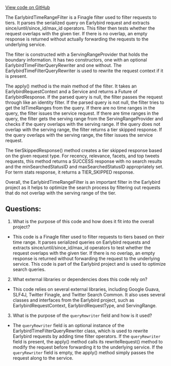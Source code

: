 [View code on GitHub](https://github.com/misbahsy/the-algorithm/src/java/com/twitter/search/earlybird_root/filters/EarlybirdTimeRangeFilter.java)

The EarlybirdTimeRangeFilter is a Finagle filter used to filter requests to tiers. It parses the serialized query on Earlybird request and extracts since/until/since_id/max_id operators. This filter then tests whether the request overlaps with the given tier. If there is no overlap, an empty response is returned without actually forwarding the requests to the underlying service. 

The filter is constructed with a ServingRangeProvider that holds the boundary information. It has two constructors, one with an optional EarlybirdTimeFilterQueryRewriter and one without. The EarlybirdTimeFilterQueryRewriter is used to rewrite the request context if it is present. 

The apply() method is the main method of the filter. It takes an EarlybirdRequestContext and a Service and returns a Future of EarlybirdResponse. If the parsed query is null, the filter passes the request through like an identity filter. If the parsed query is not null, the filter tries to get the IdTimeRanges from the query. If there are no time ranges in the query, the filter issues the service request. If there are time ranges in the query, the filter gets the serving range from the ServingRangeProvider and checks if the query overlaps with the serving range. If the query does not overlap with the serving range, the filter returns a tier skipped response. If the query overlaps with the serving range, the filter issues the service request. 

The tierSkippedResponse() method creates a tier skipped response based on the given request type. For recency, relevance, facets, and top tweets requests, this method returns a SUCCESS response with no search results and the minSearchedStatusID and maxSearchedStatusID appropriately set. For term stats response, it returns a TIER_SKIPPED response. 

Overall, the EarlybirdTimeRangeFilter is an important filter in the Earlybird project as it helps to optimize the search process by filtering out requests that do not overlap with the serving range of the tier.
## Questions: 
 1. What is the purpose of this code and how does it fit into the overall project?
- This code is a Finagle filter used to filter requests to tiers based on their time range. It parses serialized queries on Earlybird requests and extracts since/until/since_id/max_id operators to test whether the request overlaps with the given tier. If there is no overlap, an empty response is returned without forwarding the request to the underlying service. This code is part of the Earlybird project and is used to optimize search queries.

2. What external libraries or dependencies does this code rely on?
- This code relies on several external libraries, including Google Guava, SLF4J, Twitter Finagle, and Twitter Search Common. It also uses several classes and interfaces from the Earlybird project, such as EarlybirdRequestContext, EarlybirdRequestType, and ServingRange.

3. What is the purpose of the `queryRewriter` field and how is it used?
- The `queryRewriter` field is an optional instance of the EarlybirdTimeFilterQueryRewriter class, which is used to rewrite Earlybird requests by adding time filter operators. If the `queryRewriter` field is present, the apply() method calls its rewriteRequest() method to modify the request before forwarding it to the underlying service. If the `queryRewriter` field is empty, the apply() method simply passes the request along to the service.